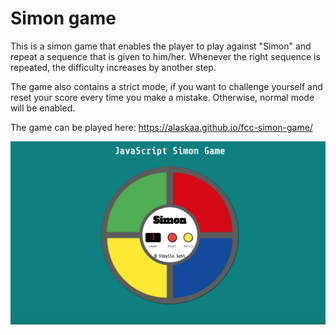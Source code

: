 # Simon game

This is a simon game that enables the player to play against "Simon" and repeat a sequence that is given to him/her. Whenever the right sequence is repeated, the difficulty increases by another step.

The game also contains a strict mode, if you want to challenge yourself and reset your score every time you make a mistake. Otherwise, normal mode will be enabled.

The game can be played here:
https://alaskaa.github.io/fcc-simon-game/

![Simon game screenshot](images/screen_one.png)
